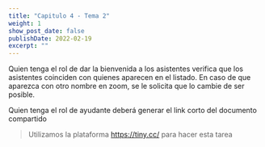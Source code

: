 ```yaml
---
title: "Capitulo 4 - Tema 2"
weight: 1
show_post_date: false
publishDate: 2022-02-19
excerpt: ""
---
```


Quien tenga el rol de dar la bienvenida a los asistentes verifica que los asistentes coinciden con quienes aparecen en el listado. En caso de que aparezca con otro nombre en zoom, se le solicita que lo cambie de ser posible.

Quien tenga el rol de ayudante deberá generar el link corto del documento compartido 

> Utilizamos la plataforma https://tiny.cc/ para hacer esta tarea
